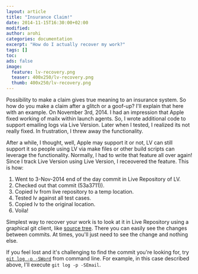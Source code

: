 ```yaml
---
layout: article
title: "Insurance Claim!"
date: 2014-11-15T16:30:00+02:00
modified:
author: arohi
categories: documentation
excerpt: "How do I actually recover my work?"
tags: []
toc: 
ads: false
image:
  feature: lv-recovery.png
  teaser: 400x250/lv-recovery.png
  thumb: 400x250/lv-recovery.png
---
```



Possibility to make a claim gives true meaning to an insurance system. So how do you make a claim after a glitch or a goof-up?
I'll explain that here with an example. On November 3rd, 2014. I had an impression that Apple fixed working of mailx within launch agents.
So, I wrote additional code to support emailing logs via Live Version. Later when I tested, I realized its not really fixed. In frustration, 
I threw away the functionality. 

After a while, I thought, well, Apple may support it or not, LV can still support it so people using LV via make files or other build scripts can leverage the functionality. Normally, I had to write that feature all over again! Since I track Live Version using Live Version, I receovered the feature.
This is how:

1. Went to 3-Nov-2014 end of the day commit in Live Repository of LV.
2. Checked out that commit (53a3711)).
3. Copied lv from live repository to a temp location. 
4. Tested lv against all test cases.
5. Copied lv to the original location.
6. Voila!


Simplest way to recover your work is to look at it in Live Repository using a graphical git client, like [source tree][stree].
There you can easily see the changes between commits. At times, you'll just need to see the change and nothing else. 

If you feel lost and it's challenging to find the commit you're looking for, try [`git log -p -SWord`][search] from command line.
For example, in this case described above, I'll execute `git log -p -SEmail`.



[stree]: http://www.sourcetreeapp.com
[search]: http://stackoverflow.com/questions/1337320/how-to-grep-git-commit-diffs-or-contents-for-a-certain-word


